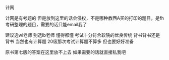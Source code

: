 
计网

计网是有考题的 但是放到这里的话会侵权，不是哪种教西A买的打印的题目，是fh考研整理的题目，需要的话只能email我了

建议选wl老师 别选lb老师 懂得都懂
考试十分符合软院的优良传统 背书背书还是背书
当然也有计算题 20级那次考试计算题不算多 但也要好好准备

原书第七版的答案在这里放不上去 如果需要的话就直接私我吧
